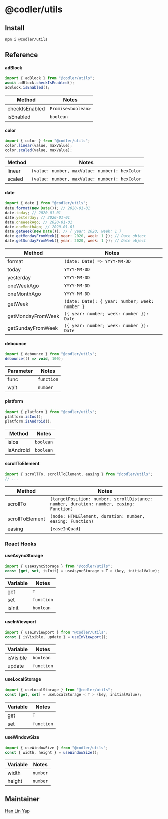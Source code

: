 # @codler/utils

## Install

```bash
npm i @codler/utils
```

## Reference

#### adBlock

```js
import { adBlock } from "@codler/utils";
await adBlock.checkIsEnabled();
adBlock.isEnabled();
```

| Method         | Notes              |
| -------------- | ------------------ |
| checkIsEnabled | `Promise<boolean>` |
| isEnabled      | `boolean`          |

#### color

```js
import { color } from "@codler/utils";
color.linear(value, maxValue);
color.scaled(value, maxValue);
```

| Method | Notes                                         |
| ------ | --------------------------------------------- |
| linear | `(value: number, maxValue: number): hexColor` |
| scaled | `(value: number, maxValue: number): hexColor` |

#### date

```js
import { date } from "@codler/utils";
date.format(new Date()); // 2020-01-01
date.today; // 2020-01-01
date.yesterday; // 2020-01-01
date.oneWeekAgo; // 2020-01-01
date.oneMonthAgo; // 2020-01-01
date.getWeek(new Date()); // { year: 2020, week: 1 }
date.getMondayFromWeek({ year: 2020, week: 1 }); // Date object
date.getSundayFromWeek({ year: 2020, week: 1 }); // Date object
```

| Method            | Notes                                          |
| ----------------- | ---------------------------------------------- |
| format            | `(date: Date) => YYYY-MM-DD`                   |
| today             | `YYYY-MM-DD`                                   |
| yesterday         | `YYYY-MM-DD`                                   |
| oneWeekAgo        | `YYYY-MM-DD`                                   |
| oneMonthAgo       | `YYYY-MM-DD`                                   |
| getWeek           | `(date: Date): { year: number; week: number }` |
| getMondayFromWeek | `({ year: number; week: number }): Date`       |
| getSundayFromWeek | `({ year: number; week: number }): Date`       |

#### debounce

```js
import { debounce } from "@codler/utils";
debounce(() => void, 100);
```

| Parameter | Notes      |
| --------- | ---------- |
| func      | `function` |
| wait      | `number`   |

#### platform

```js
import { platform } from "@codler/utils";
platform.isIos();
platform.isAndroid();
```

| Method    | Notes     |
| --------- | --------- |
| isIos     | `boolean` |
| isAndroid | `boolean` |

#### scrollToElement

```js
import { scrollTo, scrollToElement, easing } from "@codler/utils";
// ...
```

| Method          | Notes                                                                                  |
| --------------- | -------------------------------------------------------------------------------------- |
| scrollTo        | `(targetPosition: number, scrollDistance: number, duration: number, easing: Function)` |
| scrollToElement | `(node: HTMLElement, duration: number, easing: Function)`                              |
| easing          | `{easeInQuad}`                                                                         |

### React Hooks

#### useAsyncStorage

```js
import { useAsyncStorage } from "@codler/utils";
const [get, set, isInit] = useAsyncStorage < T > (key, initialValue);
```

| Variable | Notes      |
| -------- | ---------- |
| get      | `T`        |
| set      | `function` |
| isInit   | `boolean`  |

#### useInViewport

```js
import { useInViewport } from "@codler/utils";
const { isVisible, update } = useInViewport();
```

| Variable  | Notes      |
| --------- | ---------- |
| isVisible | `boolean`  |
| update    | `function` |

#### useLocalStorage

```js
import { useLocalStorage } from "@codler/utils";
const [get, set] = useLocalStorage < T > (key, initialValue);
```

| Variable | Notes      |
| -------- | ---------- |
| get      | `T`        |
| set      | `function` |

#### useWindowSize

```js
import { useWindowSize } from "@codler/utils";
const { width, height } = useWindowSize();
```

| Variable | Notes    |
| -------- | -------- |
| width    | `number` |
| height   | `number` |

## Maintainer

[Han Lin Yap](https://github.com/codler)
